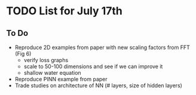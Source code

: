 # TODO List for July 17th

## To Do

- Reproduce 2D examples from paper with new scaling factors from FFT (Fig 6)
  - verify loss graphs
  - scale to 50-100 dimensions and see if we can improve it
  - shallow water equation
- Reproduce PINN example from paper
- Trade studies on architecture of NN (# layers, size of hidden layers)
